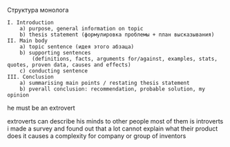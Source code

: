 Структура монолога

	I. Introduction
		a) purpose, general information on topic
		b) thesis statement (формулировка проблемы + план высказывания)
	II. Main body
		a) topic sentence (идея этого абзаца)
		b) supporting sentences
			(definitions, facts, arguments for/against, examples, stats, quotes, proven data, causes and effects)
		c) conducting sentence
	III. Conclusion
		a) summarising main points / restating thesis statement
		b) pverall conclusion: recommendation, probable solution, my opinion

he must be an extrovert

extroverts can describe his minds to other people
most of them is introverts
i made a survey and found out that a lot cannot explain what their product does
it causes a complexity for company or group of inventors

